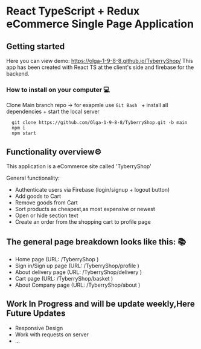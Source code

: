 # React TypeScript + Redux eCommerce Single Page Application 


## Getting started
 Here you can view demo: https://olga-1-9-8-8.github.io/TyberryShop/
 This app has been created with React TS at the client's side and firebase for the backend.
 
### **How to install on your computer** 💻

  Clone Main branch repo -> for exapmle use `Git Bash ` + install all dependencies +  start the local server
  
 ```
   git clone https://github.com/Olga-1-9-8-8/TyberryShop.git -b main 
   npm i
   npm start
```
## Functionality overview:gear:
 
  This application is a eCommerce site called 'TyberryShop'
  
  General functionality:
  
  - Authenticate users via Firebase (login/signup + logout button)
  - Add goods to Cart
  - Remove goods from Cart
  - Sort products as cheapest,as most expensive or newest
  - Open or hide section text
  - Сreate an order from the shopping cart to profile page

## The general page breakdown looks like this: :books:

- Home page (URL: /TyberryShop )
- Sign in/Sign up page (URL: /TyberryShop/profile )
- About delivery page (URL: /TyberryShop/delivery )
- Cart page (URL: /TyberryShop/basket )
- About Company page (URL: /TyberryShop/about )

## Work In Progress and will be update weekly,Here Future Updates
 - Responsive Design
 - Work with requests on server
 - ...
